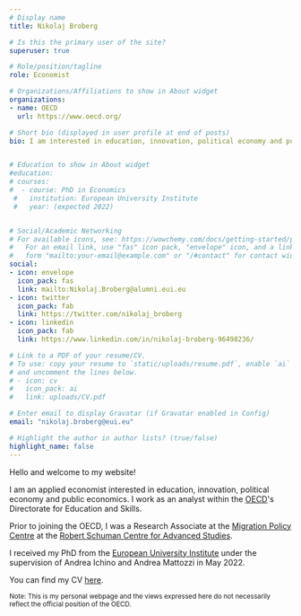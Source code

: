 ```yaml
---
# Display name
title: Nikolaj Broberg

# Is this the primary user of the site?
superuser: true

# Role/position/tagline
role: Economist 

# Organizations/Affiliations to show in About widget
organizations:
- name: OECD
  url: https://www.oecd.org/

# Short bio (displayed in user profile at end of posts)
bio: I am interested in education, innovation, political economy and public economics.


# Education to show in About widget
#education:
# courses:
#  - course: PhD in Economics 
 #   institution: European University Institute
 #   year: (expected 2022)


# Social/Academic Networking
# For available icons, see: https://wowchemy.com/docs/getting-started/page-builder/#icons
#   For an email link, use "fas" icon pack, "envelope" icon, and a link in the
#   form "mailto:your-email@example.com" or "/#contact" for contact widget.
social:
- icon: envelope
  icon_pack: fas
  link: mailto:Nikolaj.Broberg@alumni.eui.eu
- icon: twitter
  icon_pack: fab
  link: https://twitter.com/nikolaj_broberg
- icon: linkedin
  icon_pack: fab
  link: https://www.linkedin.com/in/nikolaj-broberg-96498236/

# Link to a PDF of your resume/CV.
# To use: copy your resume to `static/uploads/resume.pdf`, enable `ai` icons in `params.toml`, 
# and uncomment the lines below.
# - icon: cv
#   icon_pack: ai
#   link: uploads/CV.pdf

# Enter email to display Gravatar (if Gravatar enabled in Config)
email: "nikolaj.broberg@eui.eu"

# Highlight the author in author lists? (true/false)
highlight_name: false
---
```


Hello and welcome to my website! 

I am an applied economist interested in education, innovation, political economy and public economics. I work as an analyst within the [OECD](https://www.oecd.org/)'s Directorate for Education and Skills. 

Prior to joining the OECD, I was a Research Associate at the [Migration Policy Centre](https://migrationpolicycentre.eu/) at the [Robert Schuman Centre for Advanced Studies](https://www.eui.eu/en/academic-units/robert-schuman-centre-for-advanced-studies).

I received my PhD from the [European University Institute](https://www.eui.eu/en/academic-units/department-of-economics) under the supervision of Andrea Ichino and Andrea Mattozzi in May 2022. 

You can find my CV [here](uploads/CV.pdf).

<sub> Note: This is my personal webpage and the views expressed here do not necessarily reflect the official position of the OECD. <sub>

